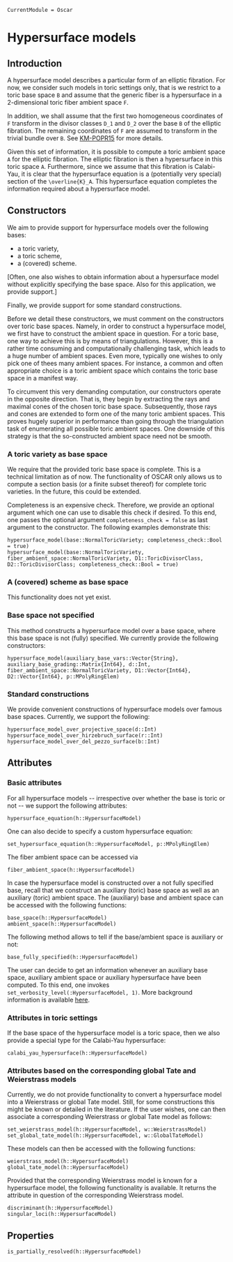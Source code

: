 ```@meta
CurrentModule = Oscar
```

# Hypersurface models

## Introduction

A hypersurface model describes a particular form of an elliptic fibration.
For now, we consider such models in toric settings only, that is we restrict
to a toric base space ``B`` and assume that the generic fiber is a
hypersurface in a 2-dimensional toric fiber ambient space ``F``.

In addition, we shall assume that the first two homogeneous coordinates of
``F`` transform in the divisor classes ``D_1`` and ``D_2`` over the base ``B``
of the elliptic fibration. The remaining coordinates of ``F`` are assumed to
transform in the trivial bundle over ``B``. See [KM-POPR15](@cite) for more details.

Given this set of information, it is possible to compute a toric ambient space ``A``
for the elliptic fibration. The elliptic fibration is then a hypersurface in this toric
space ``A``. Furthermore, since we assume that this fibration is Calabi-Yau,
it is clear that the hypersurface equation is a (potentially very special) section
of the ``\overline{K}_A``. This hypersurface equation completes the information
required about a hypersurface model.


## Constructors

We aim to provide support for hypersurface models over the following bases:
* a toric variety,
* a toric scheme,
* a (covered) scheme.

[Often, one also wishes to obtain information about a hypersurface model without
explicitly specifying the base space. Also for this application, we provide support.]

Finally, we provide support for some standard constructions.

Before we detail these constructors, we must comment on the constructors over toric base
spaces. Namely, in order to construct a hypersurface model, we first have to construct
the ambient space in question. For a toric base, one way to achieve this is by means of
triangulations. However, this is a rather time consuming and computationally challenging
task, which leads to a huge number of ambient spaces. Even more, typically one wishes to
only pick one of thees many ambient spaces. For instance, a common and often appropriate
choice is a toric ambient space which contains the toric base space in a manifest way.

To circumvent this very demanding computation, our constructors operate in the opposite direction.
That is, they begin by extracting the rays and maximal cones of the chosen toric base space.
Subsequently, those rays and cones are extended to form one of the many toric ambient spaces.
This proves hugely superior in performance than going through the triangulation task of enumerating
all possible toric ambient spaces. One downside of this strategy is that the so-constructed ambient
space need not be smooth.

### A toric variety as base space

We require that the provided toric base space is complete. This is a technical limitation as of now.
The functionality of OSCAR only allows us to compute a section basis (or a finite subset thereof)
for complete toric varieties. In the future, this could be extended.

Completeness is an expensive check. Therefore, we provide an optional argument which
 one can use to disable this check if desired. To this end, one passes the optional argument
 `completeness_check = false` as last argument to the constructor. The following examples
 demonstrate this:
```@docs
hypersurface_model(base::NormalToricVariety; completeness_check::Bool = true)
hypersurface_model(base::NormalToricVariety, fiber_ambient_space::NormalToricVariety, D1::ToricDivisorClass, D2::ToricDivisorClass; completeness_check::Bool = true)
```

### A (covered) scheme as base space

This functionality does not yet exist.

### Base space not specified

This method constructs a hypersurface model over a base space, where
this base space is not (fully) specified. We currently provide the following constructors:
```@docs
hypersurface_model(auxiliary_base_vars::Vector{String}, auxiliary_base_grading::Matrix{Int64}, d::Int, fiber_ambient_space::NormalToricVariety, D1::Vector{Int64}, D2::Vector{Int64}, p::MPolyRingElem)
```

### Standard constructions

We provide convenient constructions of hypersurface models over
famous base spaces. Currently, we support the following:
```@docs
hypersurface_model_over_projective_space(d::Int)
hypersurface_model_over_hirzebruch_surface(r::Int)
hypersurface_model_over_del_pezzo_surface(b::Int)
```


## Attributes

### Basic attributes

For all hypersurface models -- irrespective over whether the base is toric or not -- we support
the following attributes:
```@docs
hypersurface_equation(h::HypersurfaceModel)
```
One can also decide to specify a custom hypersurface equation:
```@docs
set_hypersurface_equation(h::HypersurfaceModel, p::MPolyRingElem)
```
The fiber ambient space can be accessed via
```@docs
fiber_ambient_space(h::HypersurfaceModel)
```
In case the hypersurface model is constructed over a not fully specified base,
recall that we construct an auxiliary (toric) base space as well as an
auxiliary (toric) ambient space. The (auxiliary) base and ambient space can
be accessed with the following functions:
```@docs
base_space(h::HypersurfaceModel)
ambient_space(h::HypersurfaceModel)
```
The following method allows to tell if the base/ambient space is auxiliary or not:
```@docs
base_fully_specified(h::HypersurfaceModel)
```
The user can decide to get an information whenever an auxiliary base space,
auxiliary ambient space or auxiliary hypersurface have been computed.
To this end, one invokes `set_verbosity_level(:HypersurfaceModel, 1)`.
More background information is available
[here](http://www.thofma.com/Hecke.jl/dev/features/macros/).

### Attributes in toric settings

If the base space of the hypersurface model is a toric space, then we
also provide a special type for the Calabi-Yau hypersurface:
```@docs
calabi_yau_hypersurface(h::HypersurfaceModel)
```

### Attributes based on the corresponding global Tate and Weierstrass models

Currently, we do not provide functionality to convert a hypersurface model
into a Weierstrass or global Tate model. Still, for some constructions this might
be known or detailed in the literature. If the user wishes, one can then associate
a corresponding Weierstrass or global Tate model as follows:
```@docs
set_weierstrass_model(h::HypersurfaceModel, w::WeierstrassModel)
set_global_tate_model(h::HypersurfaceModel, w::GlobalTateModel)
```
These models can then be accessed with the following functions:
```@docs
weierstrass_model(h::HypersurfaceModel)
global_tate_model(h::HypersurfaceModel)
```
Provided that the corresponding Weierstrass model is known for a hypersurface
model, the following functionality is available. It returns the attribute in question
of the corresponding Weierstrass model.
```@docs
discriminant(h::HypersurfaceModel)
singular_loci(h::HypersurfaceModel)
```

## Properties

```@docs
is_partially_resolved(h::HypersurfaceModel)
```

